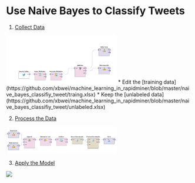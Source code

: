 
# Use Naive Bayes to Classify Tweets

1. [Collect Data](https://github.com/xbwei/machine_learning_in_rapidminer/blob/master/naive_bayes_classifiy_tweet/collect_tweet.xml)
<img src="collect_tweet.PNG" width="300"> 
    * Edit the [training data](https://github.com/xbwei/machine_learning_in_rapidminer/blob/master/naive_bayes_classifiy_tweet/traing.xlsx)
    * Keep the [unlabeled data](https://github.com/xbwei/machine_learning_in_rapidminer/blob/master/naive_bayes_classifiy_tweet/unlabeled.xlsx)
    
    
2. [Process the Data](https://github.com/xbwei/machine_learning_in_rapidminer/blob/master/naive_bayes_classifiy_tweet/process_data.xml)
 <img src="process_data.PNG" width="300"> 
     
3. [Apply the Model](https://github.com/xbwei/machine_learning_in_rapidminer/blob/master/naive_bayes_classifiy_tweet/apply_model.xml)
 <img src="apply_model.PNG" width="300"> 

